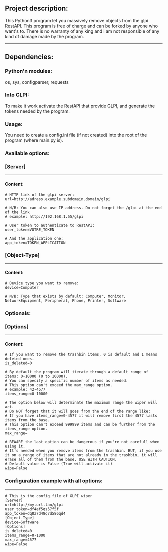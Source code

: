 ## Project description:
This Python3 program let you massively remove objects from the glpi RestAPI.
This program is free of charge and can be forked by anyone who want's to.
There is no warranty of any king and i am not responsible of any kind of damage made by the program.

***
## Dependencies:
### Python'n modules:
os, sys, configparser, requests
### Into GLPI:
To make it work activate the RestAPI that provide GLPI, and generate the tokens needed by the program.

### Usage:
You need to create a config.ini file (if not created) into the root of the program (where main.py is).

### Available options:

### [Server]
***
#### Content:
```
# HTTP link of the glpi server:
url=http://adress.example.subdomain.domain/glpi

# N/B: You can also use IP address. Do not forget the /glpi at the end of the link 
# example: http://192.168.1.55/glpi

# User token to authenticate to RestAPI:
user_token=VOTRE_TOKEN

# And the application one:
app_token=TOKEN_APPLICATION
```
### [Object-Type]
***
#### Content:
```
# Device type you want to remove:
device=Computer

# N/B: Type that exists by default: Computer, Monitor, NetworkEquipment, Peripheral, Phone, Printer, Software
```
### Optionals:

### [Options]
***
#### Content:
```
# If you want to remove the trashbin items, 0 is default and 1 means deleted ones.
is_deleted=0

# By default the program will iterate through a default range of items: 0-10000 (0 to 10000).
# You can specify a specific number of items as needed.
# This option can't exceed the max_range option.
# example: 42-4577
items_range=0-10000

# The option below will determinate the maximum range the wiper will act. 
# Do NOT forget that it will goes from the end of the range like:
# If you have items_range=0-4577 it will remove first the 4577 lasts items from the base.
# This option can't exceed 999999 items and can be further from the items_range option.
max_range=

# BEWARE the last option can be dangerous if you're not carefull when using it.
# It's needed when you remove items from the trashbin. BUT, if you use it on a range of items that are not already in the trashbin, it will erase all of them from the base. USE WITH CAUTION.
# Default value is False (True will activate it)
wipe=False
```
### Configuration example with all options:
***
```
# This is the config file of GLPI_wiper
[Server]
url=http://my.url.lan/glpi
user_token=df4ef5qs57f5f
app_token=dq8z7d48q7d586qd4
[Object-Type]
device=Software
[Options]
is_deleted=0
items_range=0-1000
max_range=4577
wipe=False
``` 
